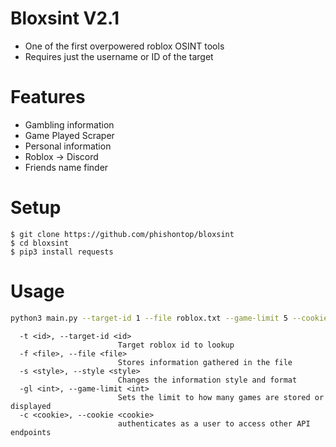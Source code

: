 # Bloxsint V2.1
- One of the first overpowered roblox OSINT tools
- Requires just the username or ID of the target

# Features
- Gambling information
- Game Played Scraper
- Personal information
- Roblox -> Discord
- Friends name finder

# Setup
```console
$ git clone https://github.com/phishontop/bloxsint
$ cd bloxsint
$ pip3 install requests
```

# Usage
```bash
python3 main.py --target-id 1 --file roblox.txt --game-limit 5 --cookie "enter roblox cookie here or delete the cookie arg"
```

```
  -t <id>, --target-id <id>
                        Target roblox id to lookup
  -f <file>, --file <file>
                        Stores information gathered in the file
  -s <style>, --style <style>
                        Changes the information style and format
  -gl <int>, --game-limit <int>
                        Sets the limit to how many games are stored or displayed
  -c <cookie>, --cookie <cookie>
                        authenticates as a user to access other API endpoints
```
